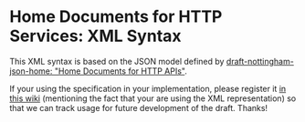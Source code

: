 # Home Documents for HTTP Services: XML Syntax

This XML syntax is based on the JSON model defined by [draft-nottingham-json-home: "Home Documents for HTTP APIs"](https://github.com/mnot/I-D/tree/gh-pages/http-problem).

If your using the specification in your implementation, please register it [in this wiki](https://github.com/mnot/I-D/wiki/json-home) (mentioning the fact that your are using the XML representation) so that we can track usage for future development of the draft. Thanks!


